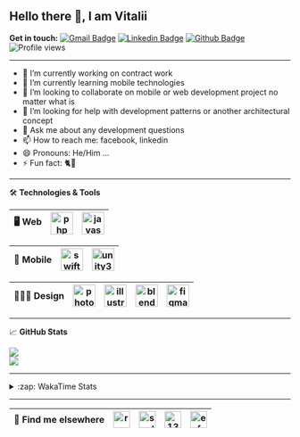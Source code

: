 ## Hello there 👋, I am Vitalii

**Get in touch:**
[![Gmail Badge](https://img.shields.io/badge/-kupper133@gmail.com-c14438?style=flat&logo=Gmail&logoColor=white&link=mailto:kupper133@gmail.com)](mailto:kupper133@gmail.com) 
[![Linkedin Badge](https://img.shields.io/badge/-reoxidant-0072b1?style=flat&logo=Linkedin&logoColor=white&link=https://www.linkedin.com/in/reoxidant/)](https://www.linkedin.com/in/reoxidant/) [![Github Badge](https://img.shields.io/badge/-reoxidant-grey?style=flat&logo=github&logoColor=white&link=https://github.com/reoxidant/)](https://www.github.com/reoxidant/) ![Profile views](https://gpvc.arturio.dev/reoxidant)

---

- 🔭 I’m currently working on contract work
- 🌱 I’m currently learning mobile technologies
- 👯 I’m looking to collaborate on mobile or web development project no matter what is
- 🤔 I’m looking for help with development patterns or another architectural concept
- 💬 Ask me about any development questions
- 📫 How to reach me: facebook, linkedin
- 😄 Pronouns: He/Him ...
- ⚡ Fun fact: 🐈💨

---

🛠 **Technologies & Tools**

| 🖥 **Web** | <img src="https://cdn.icon-icons.com/icons2/2107/PNG/512/file_type_php_icon_130266.png" alt="php" width="40"/>  | <img src="https://cdn.icon-icons.com/icons2/2107/PNG/512/file_type_js_official_icon_130509.png" alt="javascript" width="40"/>| 
|:--------------------------------------------------:|:--------------------------------------------------:|:--------------------------------------------------:|

| 📱 **Mobile** | <img src="https://cdn.icon-icons.com/icons2/643/PNG/512/swift-ios-bird-animal-figure-brand_icon-icons.com_59300.png" alt="swift" width="40"/> | <img src="https://cdn.icon-icons.com/icons2/615/PNG/256/Unity_icon-icons.com_56592.png" alt="unity3d" width="40"/> | 
|:--------------------------------------------------:|:--------------------------------------------------:|:--------------------------------------------------:|

| 🧑🏼‍🎨 **Design** | <img src="https://cdn.icon-icons.com/icons2/1088/PNG/512/1485282157-adobe-photoshop-raster-graphics-editor-cc-creative-cloud_78285.png" alt="photoshop" width="40" /> | <img src="https://cdn.icon-icons.com/icons2/1088/PNG/512/1485282143-adobe-illustrator-cc-creative-cloud_78298.png" alt="illustrator" width="40"/> | <img src="https://cdn.icon-icons.com/icons2/1508/PNG/512/blender_103868.png" alt="blender" width="40" /> | <img src="https://cdn.icon-icons.com/icons2/2429/PNG/512/figma_logo_icon_147289.png" alt="figma" width="40" /> |
|:--------------------------------------------------:|:--------------------------------------------------:|:--------------------------------------------------:|:--------------------------------------------------:|:--------------------------------------------------:|

---

&#x1f4c8; **GitHub Stats** 
<!--<p><a href="https://github.com/reoxindat/reoxidant"><img align="center" src="https://github-readme-stats.vercel.app/api/top-langs/?username=reoxidant&hide=java,html&title_color=20232a&text_color=20232a&icon_color=2bbc8a"/></a></p> -->

<a href="https://github.com/anuraghazra/github-readme-stats">
  <img src="https://github-readme-stats.vercel.app/api?username=soulmomental&count_private=true&show_icons=true&title_color=EB4549" />
</a>

</br>

<a href="https://github.com/anuraghazra/github-readme-stats">
  <img src="https://github-readme-stats.vercel.app/api/top-langs/?username=soulmomental&langs_count=8&layout=compact&title_color=EB4549" />
</a>

---

<details>
  <summary>:zap: WakaTime Stats</summary>

<br />

<!--START_SECTION:waka-->
![Profile Views](http://img.shields.io/badge/Profile%20Views-0-blue)

![Lines of code](https://img.shields.io/badge/From%20Hello%20World%20I%27ve%20Written-769930%20lines%20of%20code-blue)

**🐱 My Github Data** 

> 🏆 1,528 Contributions in the Year 2021
 > 
> 📦 355.7 kB Used in Github's Storage 
 > 
> 🚫 Not Opted to Hire
 > 
> 📜 35 Public Repositories 
 > 
> 🔑 0 Private Repositories  
 > 
**I'm an Early 🐤** 

```text
🌞 Morning    78 commits     ██░░░░░░░░░░░░░░░░░░░░░░░   7.93% 
🌆 Daytime    426 commits    ██████████░░░░░░░░░░░░░░░   43.34% 
🌃 Evening    322 commits    ████████░░░░░░░░░░░░░░░░░   32.76% 
🌙 Night      157 commits    ████░░░░░░░░░░░░░░░░░░░░░   15.97%

```
📅 **I'm Most Productive on Sunday** 

```text
Monday       110 commits    ██░░░░░░░░░░░░░░░░░░░░░░░   11.19% 
Tuesday      107 commits    ██░░░░░░░░░░░░░░░░░░░░░░░   10.89% 
Wednesday    115 commits    ███░░░░░░░░░░░░░░░░░░░░░░   11.7% 
Thursday     192 commits    █████░░░░░░░░░░░░░░░░░░░░   19.53% 
Friday       105 commits    ██░░░░░░░░░░░░░░░░░░░░░░░   10.68% 
Saturday     138 commits    ███░░░░░░░░░░░░░░░░░░░░░░   14.04% 
Sunday       216 commits    █████░░░░░░░░░░░░░░░░░░░░   21.97%

```


📊 **This Week I Spent My Time On** 

```text
⌚︎ Time Zone: Europe/Moscow

💬 Programming Languages: 
Swift                    19 hrs 46 mins      ███████████░░░░░░░░░░░░░░   45.39% 
JavaScript               13 hrs 6 mins       ███████░░░░░░░░░░░░░░░░░░   30.08% 
PHP                      10 hrs 32 mins      ██████░░░░░░░░░░░░░░░░░░░   24.21% 
TypeScript               4 mins              ░░░░░░░░░░░░░░░░░░░░░░░░░   0.18% 
CSS                      2 mins              ░░░░░░░░░░░░░░░░░░░░░░░░░   0.09%

🔥 Editors: 
PhpStorm                 23 hrs 47 mins      █████████████░░░░░░░░░░░░   54.61% 
Xcode                    19 hrs 46 mins      ███████████░░░░░░░░░░░░░░   45.39%

🐱‍💻 Projects: 
Sushiwok                 19 hrs 46 mins      ███████████░░░░░░░░░░░░░░   45.39% 
moodle                   18 hrs 7 mins       ██████████░░░░░░░░░░░░░░░   41.6% 
moodle-tracker           5 hrs 39 mins       ███░░░░░░░░░░░░░░░░░░░░░░   12.98% 
helpdesk                 0 secs              ░░░░░░░░░░░░░░░░░░░░░░░░░   0.03%

💻 Operating System: 
Windows                  23 hrs 47 mins      █████████████░░░░░░░░░░░░   54.61% 
Mac                      19 hrs 46 mins      ███████████░░░░░░░░░░░░░░   45.39%

```

**I Mostly Code in PHP** 

```text
PHP                      12 repos            █████████░░░░░░░░░░░░░░░░   37.5% 
JavaScript               7 repos             █████░░░░░░░░░░░░░░░░░░░░   21.88% 
Swift                    4 repos             ███░░░░░░░░░░░░░░░░░░░░░░   12.5% 
Objective-C              3 repos             ██░░░░░░░░░░░░░░░░░░░░░░░   9.38% 
C#                       2 repos             █░░░░░░░░░░░░░░░░░░░░░░░░   6.25%

```



 Last Updated on 16/08/2021
<!--END_SECTION:waka-->

</details>


---

| 📢 **Find me elsewhere** | <a href="https://linkedin.com/in/reoxidant" target="blank"><img align="center" src="https://cdn.jsdelivr.net/npm/simple-icons@3.0.1/icons/linkedin.svg" alt="reoxidant" height="30" width="30" /></a> | <a href="https://fb.com/soulmomental" target="blank"><img align="center" src="https://cdn.jsdelivr.net/npm/simple-icons@3.0.1/icons/facebook.svg" alt="soulmomental" height="30" width="30" /></a> | <a href="https://stackoverflow.com/users/13626085" target="blank"><img align="center" src="https://cdn.jsdelivr.net/npm/simple-icons@3.0.1/icons/stackoverflow.svg" alt="13626085" height="30" width="30" /></a> | <a href="https://www.behance.net/enfatiko" target="blank"><img align="center" src="https://cdn.jsdelivr.net/npm/simple-icons@3.0.1/icons/behance.svg" alt="enfatiko" height="30" width="30" /></a> |
|:--------------------------------------------------:|:--------------------------------------------------:|:--------------------------------------------------:|:--------------------------------------------------:|:--------------------------------------------------:|


